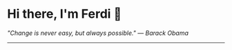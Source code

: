 <h1>Hi there, I'm Ferdi 👋</h1>

<p><em>
  "Change is never easy, but always possible." — Barack Obama
</em></p>

---
